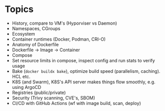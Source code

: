# Topics

- History, compare to VM's (Hyporviser vs Daemon)
- Namespaces, CGroups
- Ecosystem
- Container runtimes (Docker, Podman, CRI-O)
- Anatomy of Dockerfile
- Dockerfile -> Image -> Container
- Compose
- Set resource limits in compose, inspect config and run stats to verify usage
- Bake (`docker buildx bake`), optimize build speed (parallelism, caching). HCL etc.
- K8S (and Swarm), K8S's API server makes things flow smoothly, e.g. using ArgoCD
- Registries (public/private)
- Security (Trivy scanning, CVE's, SBOM)
- CI/CD with GitHub Actions (wf with image build, scan, deploy)
